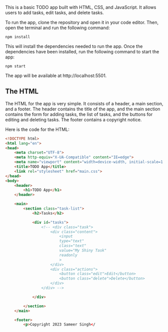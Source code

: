 This is a basic TODO app built with HTML, CSS, and JavaScript. It allows users to add tasks, edit tasks, and delete tasks.

To run the app, clone the repository and open it in your code editor. Then, open the terminal and run the following command:

```
npm install
```

This will install the dependencies needed to run the app. Once the dependencies have been installed, run the following command to start the app:

```
npm start
```

The app will be available at http://localhost:5501.

## The HTML

The HTML for the app is very simple. It consists of a header, a main section, and a footer. The header contains the title of the app, and the main section contains the form for adding tasks, the list of tasks, and the buttons for editing and deleting tasks. The footer contains a copyright notice.

Here is the code for the HTML:

```html
<!DOCTYPE html>
<html lang="en">
<head>
    <meta charset="UTF-8">
    <meta http-equiv="X-UA-Compatible" content="IE=edge">
    <meta name="viewport" content="width=device-width, initial-scale=1.0">
    <title>TODO App</title>
    <link rel="stylesheet" href="main.css">
</head>
<body>
    <header>
        <h1>TODO App</h1>
    </header>

    <main>
        <section class="task-list">
            <h2>Tasks</h2>

            <div id="tasks">
                <!-- <div class="task">
                    <div class="content">
                        <input 
                        type="text"
                        class="text"
                        value="My Shiny Task"
                        readonly
                        >
                    </div>
                    <div class="actions">
                        <button class="edit">Edit</button>
                        <button class="delete">Delete</button>
                    </div>
                </div> -->

            </div>

        </section>
    </main>

    <footer>
        <p>Copyright 2023 Sameer Singh</